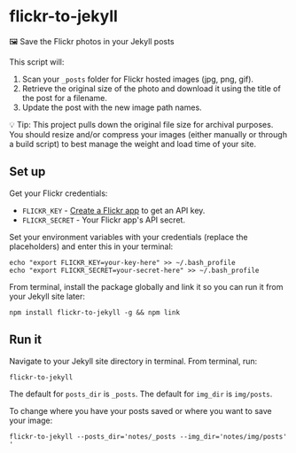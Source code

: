 # flickr-to-jekyll

🖼 Save the Flickr photos in your Jekyll posts

This script will:

1. Scan your `_posts` folder for Flickr hosted images (jpg, png, gif).
2. Retrieve the original size of the photo and download it using the title of the post for a filename.
3. Update the post with the new image path names.

💡 Tip: This project pulls down the original file size for archival purposes. You should resize and/or compress your images (either manually or through a build script) to best manage the weight and load time of your site.

## Set up

Get your Flickr credentials:

- `FLICKR_KEY` - [Create a Flickr app](https://www.flickr.com/services/apps/create/) to get an API key.
- `FLICKR_SECRET` - Your Flickr app's API secret.

Set your environment variables with your credentials (replace the placeholders) and enter this in your terminal:

```
echo "export FLICKR_KEY=your-key-here" >> ~/.bash_profile
echo "export FLICKR_SECRET=your-secret-here" >> ~/.bash_profile
```

From terminal, install the package globally and link it so you can run it from your Jekyll site later:

```
npm install flickr-to-jekyll -g && npm link
```

## Run it

Navigate to your Jekyll site directory in terminal. From terminal, run:

```
flickr-to-jekyll
```

The default for `posts_dir` is `_posts`. The default for `img_dir` is `img/posts`.

To change where you have your posts saved or where you want to save your image:

```
flickr-to-jekyll --posts_dir='notes/_posts --img_dir='notes/img/posts' '
```
